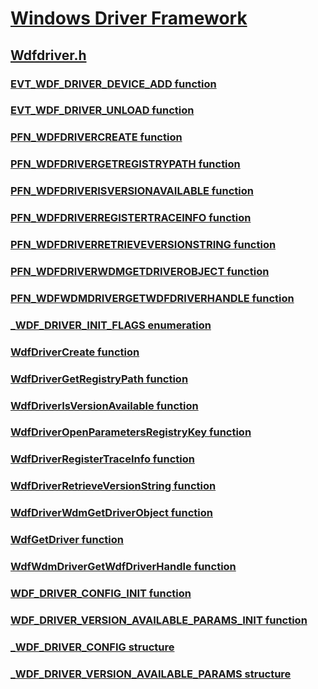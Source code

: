 # [Windows Driver Framework](../_wdf/index.md)
## [Wdfdriver.h](index.md)
### [EVT_WDF_DRIVER_DEVICE_ADD function](../wdfdriver/nc-wdfdriver-evt_wdf_driver_device_add.md)
### [EVT_WDF_DRIVER_UNLOAD function](../wdfdriver/nc-wdfdriver-evt_wdf_driver_unload.md)
### [PFN_WDFDRIVERCREATE function](../wdfdriver/nc-wdfdriver-pfn_wdfdrivercreate.md)
### [PFN_WDFDRIVERGETREGISTRYPATH function](../wdfdriver/nc-wdfdriver-pfn_wdfdrivergetregistrypath.md)
### [PFN_WDFDRIVERISVERSIONAVAILABLE function](../wdfdriver/nc-wdfdriver-pfn_wdfdriverisversionavailable.md)
### [PFN_WDFDRIVERREGISTERTRACEINFO function](../wdfdriver/nc-wdfdriver-pfn_wdfdriverregistertraceinfo.md)
### [PFN_WDFDRIVERRETRIEVEVERSIONSTRING function](../wdfdriver/nc-wdfdriver-pfn_wdfdriverretrieveversionstring.md)
### [PFN_WDFDRIVERWDMGETDRIVEROBJECT function](../wdfdriver/nc-wdfdriver-pfn_wdfdriverwdmgetdriverobject.md)
### [PFN_WDFWDMDRIVERGETWDFDRIVERHANDLE function](../wdfdriver/nc-wdfdriver-pfn_wdfwdmdrivergetwdfdriverhandle.md)
### [_WDF_DRIVER_INIT_FLAGS enumeration](../wdfdriver/ne-wdfdriver-_wdf_driver_init_flags.md)
### [WdfDriverCreate function](../wdfdriver/nf-wdfdriver-wdfdrivercreate.md)
### [WdfDriverGetRegistryPath function](../wdfdriver/nf-wdfdriver-wdfdrivergetregistrypath.md)
### [WdfDriverIsVersionAvailable function](../wdfdriver/nf-wdfdriver-wdfdriverisversionavailable.md)
### [WdfDriverOpenParametersRegistryKey function](../wdfdriver/nf-wdfdriver-wdfdriveropenparametersregistrykey.md)
### [WdfDriverRegisterTraceInfo function](../wdfdriver/nf-wdfdriver-wdfdriverregistertraceinfo.md)
### [WdfDriverRetrieveVersionString function](../wdfdriver/nf-wdfdriver-wdfdriverretrieveversionstring.md)
### [WdfDriverWdmGetDriverObject function](../wdfdriver/nf-wdfdriver-wdfdriverwdmgetdriverobject.md)
### [WdfGetDriver function](../wdfdriver/nf-wdfdriver-wdfgetdriver.md)
### [WdfWdmDriverGetWdfDriverHandle function](../wdfdriver/nf-wdfdriver-wdfwdmdrivergetwdfdriverhandle.md)
### [WDF_DRIVER_CONFIG_INIT function](../wdfdriver/nf-wdfdriver-wdf_driver_config_init.md)
### [WDF_DRIVER_VERSION_AVAILABLE_PARAMS_INIT function](../wdfdriver/nf-wdfdriver-wdf_driver_version_available_params_init.md)
### [_WDF_DRIVER_CONFIG structure](../wdfdriver/ns-wdfdriver-_wdf_driver_config.md)
### [_WDF_DRIVER_VERSION_AVAILABLE_PARAMS structure](../wdfdriver/ns-wdfdriver-_wdf_driver_version_available_params.md)
